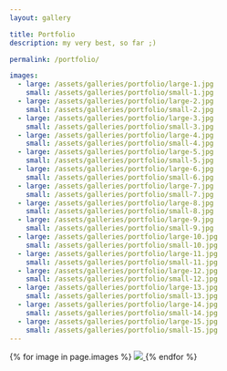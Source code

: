 ```yaml
---
layout: gallery

title: Portfolio
description: my very best, so far ;)

permalink: /portfolio/

images:
  - large: /assets/galleries/portfolio/large-1.jpg
    small: /assets/galleries/portfolio/small-1.jpg
  - large: /assets/galleries/portfolio/large-2.jpg
    small: /assets/galleries/portfolio/small-2.jpg
  - large: /assets/galleries/portfolio/large-3.jpg
    small: /assets/galleries/portfolio/small-3.jpg
  - large: /assets/galleries/portfolio/large-4.jpg
    small: /assets/galleries/portfolio/small-4.jpg
  - large: /assets/galleries/portfolio/large-5.jpg
    small: /assets/galleries/portfolio/small-5.jpg
  - large: /assets/galleries/portfolio/large-6.jpg
    small: /assets/galleries/portfolio/small-6.jpg
  - large: /assets/galleries/portfolio/large-7.jpg
    small: /assets/galleries/portfolio/small-7.jpg
  - large: /assets/galleries/portfolio/large-8.jpg
    small: /assets/galleries/portfolio/small-8.jpg
  - large: /assets/galleries/portfolio/large-9.jpg
    small: /assets/galleries/portfolio/small-9.jpg
  - large: /assets/galleries/portfolio/large-10.jpg
    small: /assets/galleries/portfolio/small-10.jpg
  - large: /assets/galleries/portfolio/large-11.jpg
    small: /assets/galleries/portfolio/small-11.jpg
  - large: /assets/galleries/portfolio/large-12.jpg
    small: /assets/galleries/portfolio/small-12.jpg
  - large: /assets/galleries/portfolio/large-13.jpg
    small: /assets/galleries/portfolio/small-13.jpg
  - large: /assets/galleries/portfolio/large-14.jpg
    small: /assets/galleries/portfolio/small-14.jpg
  - large: /assets/galleries/portfolio/large-15.jpg
    small: /assets/galleries/portfolio/small-15.jpg
---
```



<div id="gallery">
{% for image in page.images %}
   <a data-fancybox="slides" href="{{ image.large }}">
      <img src="{{ image.small }}">
   </a>
{% endfor %}


  <script>
    $("#gallery").justifiedGallery({
      rowHeight : 120,
      margins : 10,
	  border : 0,
      lastRow : 'justify'
    });
  </script>
</div>

